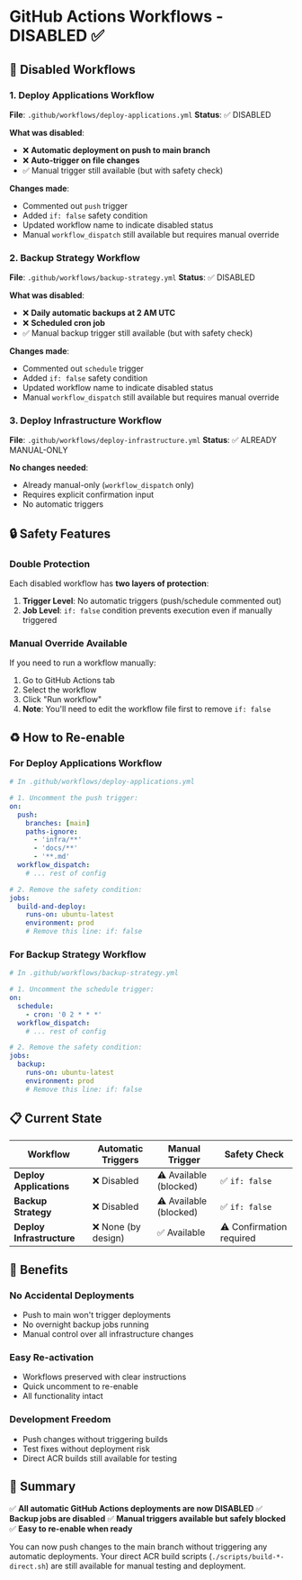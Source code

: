 # GitHub Actions Workflows - DISABLED ✅

## 🚫 Disabled Workflows

### 1. Deploy Applications Workflow
**File**: `.github/workflows/deploy-applications.yml`
**Status**: ✅ DISABLED

**What was disabled**:
- ❌ **Automatic deployment on push to main branch**
- ❌ **Auto-trigger on file changes**
- ✅ Manual trigger still available (but with safety check)

**Changes made**:
- Commented out `push` trigger
- Added `if: false` safety condition
- Updated workflow name to indicate disabled status
- Manual `workflow_dispatch` still available but requires manual override

### 2. Backup Strategy Workflow  
**File**: `.github/workflows/backup-strategy.yml`
**Status**: ✅ DISABLED

**What was disabled**:
- ❌ **Daily automatic backups at 2 AM UTC**
- ❌ **Scheduled cron job**
- ✅ Manual backup trigger still available (but with safety check)

**Changes made**:
- Commented out `schedule` trigger
- Added `if: false` safety condition
- Updated workflow name to indicate disabled status
- Manual `workflow_dispatch` still available but requires manual override

### 3. Deploy Infrastructure Workflow
**File**: `.github/workflows/deploy-infrastructure.yml`
**Status**: ✅ ALREADY MANUAL-ONLY

**No changes needed**:
- Already manual-only (`workflow_dispatch` only)
- Requires explicit confirmation input
- No automatic triggers

## 🔒 Safety Features

### Double Protection
Each disabled workflow has **two layers of protection**:

1. **Trigger Level**: No automatic triggers (push/schedule commented out)
2. **Job Level**: `if: false` condition prevents execution even if manually triggered

### Manual Override Available
If you need to run a workflow manually:
1. Go to GitHub Actions tab
2. Select the workflow
3. Click "Run workflow"
4. **Note**: You'll need to edit the workflow file first to remove `if: false`

## ♻️ How to Re-enable

### For Deploy Applications Workflow
```yaml
# In .github/workflows/deploy-applications.yml

# 1. Uncomment the push trigger:
on:
  push:
    branches: [main]
    paths-ignore:
      - 'infra/**'
      - 'docs/**'
      - '**.md'
  workflow_dispatch:
    # ... rest of config

# 2. Remove the safety condition:
jobs:
  build-and-deploy:
    runs-on: ubuntu-latest
    environment: prod
    # Remove this line: if: false
```

### For Backup Strategy Workflow
```yaml
# In .github/workflows/backup-strategy.yml

# 1. Uncomment the schedule trigger:
on:
  schedule:
    - cron: '0 2 * * *'
  workflow_dispatch:
    # ... rest of config

# 2. Remove the safety condition:
jobs:
  backup:
    runs-on: ubuntu-latest
    environment: prod
    # Remove this line: if: false
```

## 📋 Current State

| **Workflow** | **Automatic Triggers** | **Manual Trigger** | **Safety Check** |
|--------------|------------------------|-------------------|------------------|
| **Deploy Applications** | ❌ Disabled | ⚠️ Available (blocked) | ✅ `if: false` |
| **Backup Strategy** | ❌ Disabled | ⚠️ Available (blocked) | ✅ `if: false` |
| **Deploy Infrastructure** | ❌ None (by design) | ✅ Available | ⚠️ Confirmation required |

## 🎯 Benefits

### No Accidental Deployments
- Push to main won't trigger deployments
- No overnight backup jobs running
- Manual control over all infrastructure changes

### Easy Re-activation
- Workflows preserved with clear instructions
- Quick uncomment to re-enable
- All functionality intact

### Development Freedom
- Push changes without triggering builds
- Test fixes without deployment risk
- Direct ACR builds still available for testing

## 📝 Summary

✅ **All automatic GitHub Actions deployments are now DISABLED**
✅ **Backup jobs are disabled** 
✅ **Manual triggers available but safely blocked**
✅ **Easy to re-enable when ready**

You can now push changes to the main branch without triggering any automatic deployments. Your direct ACR build scripts (`./scripts/build-*-direct.sh`) are still available for manual testing and deployment.